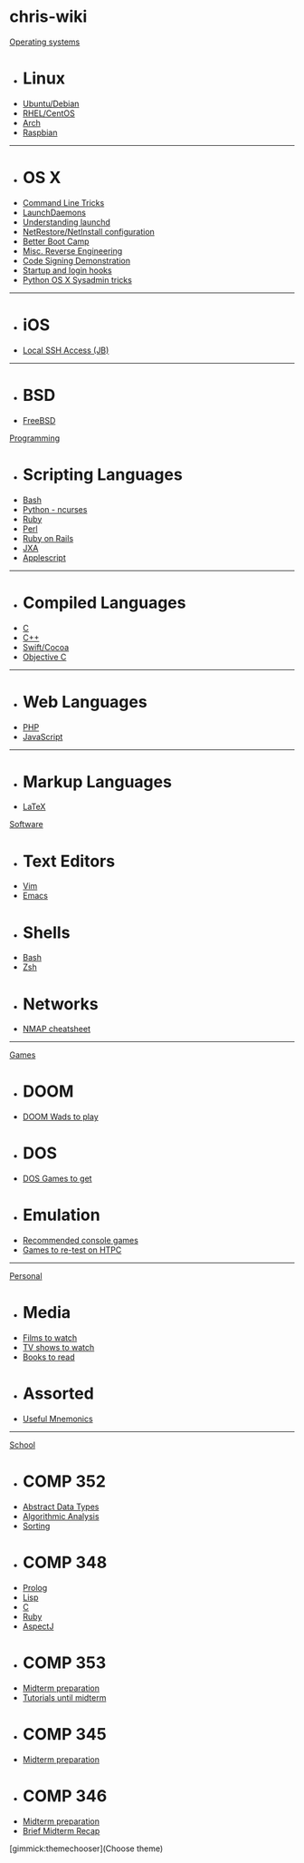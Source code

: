 # chris-wiki

[Operating systems]()

  * # Linux
  * [Ubuntu/Debian](pages/os/linux/ubuntu-debian.md)
  * [RHEL/CentOS](pages/os/linux/rhel-centos.md)
  * [Arch](pages/os/linux/arch.md)
  * [Raspbian](pages/os/linux/raspbian.md)
  - - - -
  * # OS X
  * [Command Line Tricks](pages/os/osx/command_line_tricks.md)
  * [LaunchDaemons](pages/os/osx/launchdaemons.md)
  * [Understanding launchd](pages/os/osx/understand_launchd.md)
  * [NetRestore/NetInstall configuration](pages/os/osx/NetRestore-NetInstall%20configuration.md)
  * [Better Boot Camp](pages/os/osx/Better%20Boot%20Camp.md)
  * [Misc. Reverse Engineering](pages/os/osx/Reverse%20Engineering.md)
  * [Code Signing Demonstration](pages/os/osx/Code%20Signing%20Demonstration.md)
  * [Startup and login hooks](pages/os/osx/Startup%20and%20login%20hooks.md)
  * [Python OS X Sysadmin tricks](pages/software/sysadmin/python-sysadmin.md)
  - - - -
  * # iOS
  * [Local SSH Access (JB)](pages/os/ios/localSSHAccess.md)
  - - - -
  * # BSD
  * [FreeBSD](pages/os/bsd/freebsd.md)

[Programming]()

  * # Scripting Languages
  * [Bash](pages/programming/scripting/bash.md)
  * [Python - ncurses](pages/programming/scripting/python-curses.md)
  * [Ruby](pages/programming/scripting/Ruby.md)
  * [Perl](pages/programming/scripting/perl.md)
  * [Ruby on Rails](pages/programming/scripting/rubyrails.md)
  * [JXA](pages/programming/scripting/jxa.md)
  * [Applescript](pages/programming/scripting/applescript.md)
  - - - -
  * # Compiled Languages
  * [C](pages/programming/compiled/c.md)
  * [C++](pages/programming/compiled/cpp.md)
  * [Swift/Cocoa](pages/programming/compiled/swift-cocoa.md)
  * [Objective C](pages/programming/compiled/objc.md)
  - - - -
  * # Web Languages
  * [PHP](pages/programming/web/php.md)
  * [JavaScript](pages/programming/web/javascript.md)
  - - - - 
  * # Markup Languages
  * [LaTeX](pages/programming/markup/LaTeX.md)
  
  
  


[Software]()

  * # Text Editors
  * [Vim](pages/software/text_editors/vim.md)
  * [Emacs](pages/software/text_editors/emacs.md)
  * # Shells
  * [Bash](pages/software/shells/bash_interactive.md)
  * [Zsh](pages/software/shells/zsh.md)
  * # Networks
  * [NMAP cheatsheet](pages/software/sysadmin/NMAP%20cheat%20sheet.md)
- - - -

[Games]()

  * # DOOM
  * [DOOM Wads to play](pages/games/DOOM%20Wads%20to%20play.md)
  * # DOS
  * [DOS Games to get](pages/games/DOS%20games%20to%20get.md)
  * # Emulation
  * [Recommended console games](pages/games/recommended%20games%20per%20platform.md)
  * [Games to re-test on HTPC](pages/games/games_to_retest.md)
- - - -

[Personal]()

  * # Media
  * [Films to watch](pages/personal/films.md)
  * [TV shows to watch](pages/personal/tv.md)
  * [Books to read](pages/personal/books.md)
  * # Assorted
  * [Useful Mnemonics](pages/personal/useful_mnemonics.md)
- - - -

[School]()

  * # COMP 352
  * [Abstract Data Types](pages/school/COMP352/COMP%20352%20%2D%20Data%20Structures.md)
  * [Algorithmic Analysis](pages/school/COMP352/COMP%20352%20%2D%20Algorithms.md)  
  * [Sorting](pages/school/COMP352/COMP%20352%20%2D%20Sorting.md)  
  * # COMP 348
  * [Prolog](pages/school/COMP348/Prolog%20Overview.md)
  * [Lisp](pages/school/COMP348/Lisp%20Overview.md)
  * [C](pages/school/COMP348/C%20Overview.md)
  * [Ruby](pages/school/COMP348/Ruby%20Overview.md)
  * [AspectJ](pages/school/COMP348/AspectJ%20Overview.md)
  * # COMP 353
  * [Midterm preparation](pages/school/COMP353/Midterm%20Summary.md)
  * [Tutorials until midterm](pages/school/COMP353/Tutorials.md)
  * # COMP 345
  * [Midterm preparation](pages/school/COMP345/MidtermReview.md)
  * # COMP 346
  * [Midterm preparation](pages/school/COMP346/MidtermReview.md)
  * [Brief Midterm Recap](pages/school/COMP346/BriefReview.md)

[gimmick:themechooser](Choose theme)
